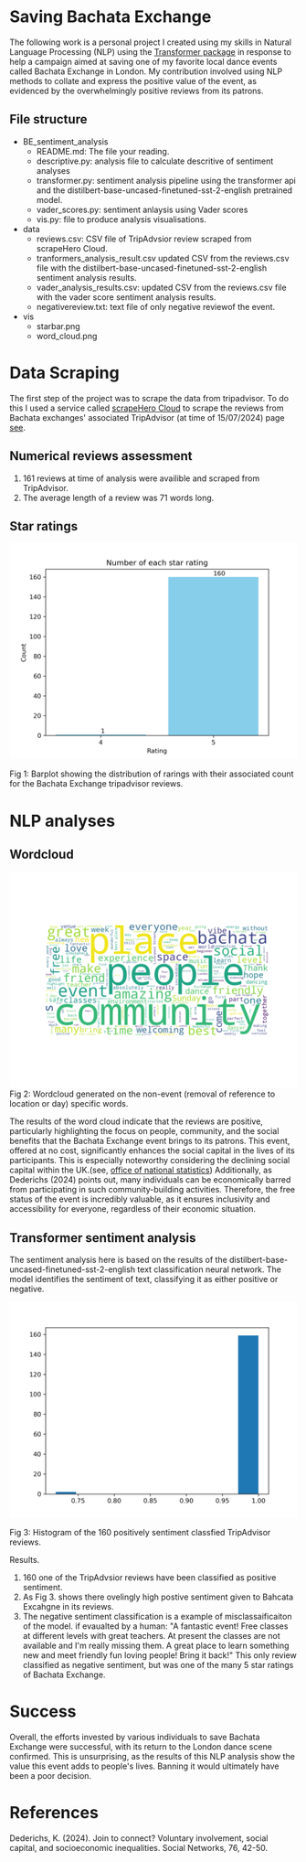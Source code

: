    # Saving Bachata Exchange

The following work is a personal project I created using my skills in Natural Language Processing (NLP) using the [Transformer package](https://huggingface.co/) in response to help a campaign aimed at saving one of my favorite local dance events called Bachata Exchange in London. My contribution involved using NLP methods to collate and express the positive value of the event, as evidenced by the overwhelmingly positive reviews from its patrons.

## File structure

- BE_sentiment_analysis
   - README.md: The file your reading.
   - descriptive.py: analysis file to calculate descritive of sentiment analyses
   - transformer.py: sentiment analysis pipeline using the transformer api and the distilbert-base-uncased-finetuned-sst-2-english pretrained model.
   - vader_scores.py: sentiment anlaysis using Vader scores
   - vis.py: file to produce analysis visualisations.
- data
   - reviews.csv: CSV file of TripAdvsior review scraped from scrapeHero Cloud.
   - tranformers_analysis_result.csv updated CSV from the reviews.csv file with the distilbert-base-uncased-finetuned-sst-2-english sentiment analysis results.
   - vader_analysis_results.csv: updated CSV from the reviews.csv file with the vader score sentiment analysis results.
   - negativereview.txt: text file of only negative reviewof the event.
- vis
   - starbar.png 
   - word_cloud.png  

# Data Scraping
The first step of the project was to scrape the data from tripadvisor. To do this I used a service called [scrapeHero Cloud](https://cloud.scrapehero.com/crawlers) to scrape the reviews from Bachata exchanges' associated TripAdvisor (at time of 15/07/2024) page [see](https://www.tripadvisor.co.uk/Attraction_Review-g186338-d26663269-Reviews-Bachata_Exchange-London_England.html).

## Numerical reviews assessment

1. 161 reviews at time of analysis were availible and scraped from TripAdvisor.
2. The average length of a review was 71 words long.

## Star ratings
![starbar](vis/starbar.png)

Fig 1: Barplot showing the distribution of rarings with their associated count for the Bachata Exchange tripadvisor reviews.

# NLP analyses

## Wordcloud
![wordcloud](vis/word_cloud.png)
Fig 2: Wordcloud generated on the non-event (removal of reference to location or day) specific words.

The results of the word cloud indicate that the reviews are positive, particularly highlighting the focus on people, community, and the social benefits that the Bachata Exchange event brings to its patrons. This event, offered at no cost, significantly enhances the social capital in the lives of its participants. This is especially noteworthy considering the declining social capital within the UK.(see, [office of national statistics](https://www.gov.uk/government/statistics/social-capital-in-the-uk-2022)) Additionally, as Dederichs (2024) points out, many individuals can be economically barred from participating in such community-building activities. Therefore, the free status of the event is incredibly valuable, as it ensures inclusivity and accessibility for everyone, regardless of their economic situation.
## Transformer sentiment analysis

The sentiment analysis here is based on the results of the distilbert-base-uncased-finetuned-sst-2-english text classification neural network. The model identifies the sentiment of text, classifying it as either positive or negative.

![sentiment_scores](vis/transformer_scores.png)

Fig 3: Histogram  of the 160  positively sentiment classfied TripAdvisor reviews. 

Results.
1. 160 one of the TripAdvsior reviews have been classified as positive sentiment.
2. As Fig 3. shows there ovelingly high postive sentiment given to Bahcata Excahgne in its reviews.
3. The negative sentiment classification is a example of misclassaificaiton of the model. 
 if evaualted by a human: "A fantastic event! Free classes at different levels with great teachers. At present the classes are not available and I'm really missing them. A great place to learn something new and meet friendly fun loving people! Bring it back!" This only review classified as negative sentiment, but was one of the many 5 star ratings of Bachata Exchange.

# Success
Overall, the efforts invested by various individuals to save Bachata Exchange were successful, with its return to the London dance scene confirmed. This is unsurprising, as the results of this NLP analysis show the value this event adds to people's lives. Banning it would ultimately have been a poor decision.
# References
Dederichs, K. (2024). Join to connect? Voluntary involvement, social capital, and socioeconomic inequalities. Social Networks, 76, 42-50.

